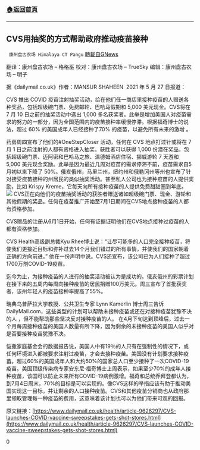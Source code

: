 ###  [:house:返回首頁](https://github.com/ourhimalayas/txt)
---

## CVS用抽奖的方式帮助政府推动疫苗接种
` 康州盘古农场 Himalaya CT Pangu` [轉載自GNews](https://gnews.org/zh-hans/1287728/)

翻译：康州盘古农场 – 格格巫
校对：康州盘古农场 – TrueSky
编辑：康州盘古农场 – 明子

据《dailymail.co.uk》作者：MANSUR SHAHEEN  2021 年 5 月 27 日报道：

CVS 推出 COVID 疫苗注射抽奖活动，给在他们任一商店里接种疫苗的人赠送各种奖品，包括超级碗门票、免费邮轮、巴哈马假期和 5,000 美元现金。CVS将在 7 月 10 日之前的抽奖活动中选出 1,000 多名获奖者。此举是增加美国人对疫苗需求的努力的一部分，因为全国范围内的疫苗接种率缓慢停滞。根据福奇博士的说法，超过 60% 的美国成年人已经接种了70% 的疫苗，以避免所有未来的激增 。

药房周四宣布了他们的#OneStepCloser 活动，任何在 CVS 地点打过针或将在 7 月 1 日之前注射的人都有资格进入抽奖。获胜者可以获得 1,000 份潜在奖品，包括超级碗门票、迈阿密和巴哈马之旅、温德姆酒店住宿、挪威游轮 7 天游和 5,000 美元现金奖励。此举是因为最近几周对疫苗的需求停滞不前，疫苗需求自5月初以来下降了 50%。俄亥俄州，马里兰州，纽约州和俄勒冈州等州也宣布了针对接受疫苗接种的州居民的类似抽奖活动。甚至私人公司也为接种疫苗的人提供奖励，比如 Krispy Kreme，它每天向所有接种疫苗的人提供免费甜甜圈到年底。
![]()![](https://gnews-media-offload.s3.amazonaws.com/wp-content/uploads/2021/05/31233900/2021-6-1-001-3.jpg)
CVS正在向他们的疫苗抽奖活动的获胜者赠送诸如超级碗门票、现金、游轮和其他假期的奖品。任何在疫苗推广开始至7月1日期间在CVS地点接种疫苗的人都有资格参加。

CVS赠品的注册从6月1日开始，任何有证据证明他们在CVS地点接种过疫苗的人都有资格参加。

CVS Health高级副总裁Kyu Rhee博士说：“让尽可能多的人口完全接种疫苗，将使我们更接近目标和弥补过去14个月我们错过的所有事情，并使我们的国家朝着正确的方向前进。” 他在一份声明中说。CVS还宣布，该公司已为人们接种了超过1700万剂COVID-19疫苗。

迄今为止，为接种疫苗的人进行的抽奖活动被认为是成功的。俄亥俄州的彩票计划在接下来的五周内每周向接种疫苗的居民捐赠100万美元。周三宣布了首批获奖者，该州年轻人的疫苗接种率提高了55%。

瑞典乌普萨拉大学教授、公共卫生专家 Lynn Kamerlin 博士周三告诉DailyMail.com，这些类型的计划可以帮助未接种疫苗或还在对接种疫苗犹豫不决的人 ，但不能帮助那些坚决反对接种疫苗的人。 在4月下旬达到顶峰后，过去一个月每周接种疫苗的美国人数量有所下降，因为剩余的未接种疫苗的美国人似乎对是否要接种疫苗犹豫不决。

恺撒家庭基金会的数据报告说，美国人中有19％的人只有在强制性的情况下，或任何环境进入都被要求注射过疫苗，才会去接种疫苗。美国没有计划要求接种疫苗。超过60%的美国成年人和大约50%的国家总人口至少接种了一次COVID-19疫苗。美国顶级传染病专家安东尼·福奇博士上周表示，如果至少70%的成年人接种疫苗，该国可以防止未来所有COVID-19病例激增。福奇和总统乔拜登都认为，到7月4日周末，70%的目标是可以实现的。像CVS这样的举措应该有助于推动美国实现这一目标，并让剩余的人口接种疫苗。CVS和其他疫苗分销商也从政府那里领取管理每一种疫苗的费用，这意味着该计划也可以为他们带来可观的回报。

原文链接：[https://www.dailymail.co.uk/health/article-9626297/CVS-launches-COVID-vaccine-sweepstakes-gets-shot-stores.html](https://www.dailymail.co.uk/health/article-9626297/CVS-launches-COVID-vaccine-sweepstakes-gets-shot-stores.html)

0
